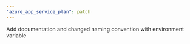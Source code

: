 ```yaml
---
"azure_app_service_plan": patch
---
```


Add documentation and changed naming convention with environment variable
